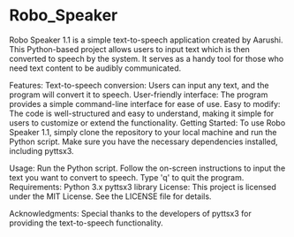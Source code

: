 # Robo_Speaker
Robo Speaker 1.1 is a simple text-to-speech application created by Aarushi. This Python-based project allows users to input text which is then converted to speech by the system. It serves as a handy tool for those who need text content to be audibly communicated.

Features:
Text-to-speech conversion: Users can input any text, and the program will convert it to speech.
User-friendly interface: The program provides a simple command-line interface for ease of use.
Easy to modify: The code is well-structured and easy to understand, making it simple for users to customize or extend the functionality.
Getting Started:
To use Robo Speaker 1.1, simply clone the repository to your local machine and run the Python script. Make sure you have the necessary dependencies installed, including pyttsx3.

Usage:
Run the Python script.
Follow the on-screen instructions to input the text you want to convert to speech.
Type 'q' to quit the program.
Requirements:
Python 3.x
pyttsx3 library
License:
This project is licensed under the MIT License. See the LICENSE file for details.

Acknowledgments:
Special thanks to the developers of pyttsx3 for providing the text-to-speech functionality.
